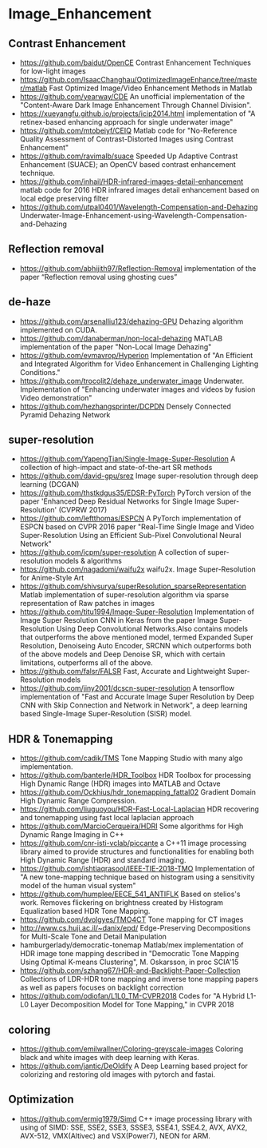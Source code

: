 # Image_Enhancement

## Contrast Enhancement 
- https://github.com/baidut/OpenCE
Contrast Enhancement Techniques for low-light images
- https://github.com/IsaacChanghau/OptimizedImageEnhance/tree/master/matlab
Fast Optimized Image/Video Enhancement Methods in Matlab
- https://github.com/yearway/CDE
An unofficial implementation of the "Content-Aware Dark Image Enhancement Through Channel Division".
- https://xueyangfu.github.io/projects/icip2014.html
implementation of "A retinex-based enhancing approach for single underwater image"
- https://github.com/mtobeiyf/CEIQ
Matlab code for "No-Reference Quality Assessment of Contrast-Distorted Images using Contrast Enhancement"
- https://github.com/ravimalb/suace
Speeded Up Adaptive Contrast Enhancement (SUACE); an OpenCV based contrast enhancement technique. 
- https://github.com/inhail/HDR-infrared-images-detail-enhancement
matlab code for 2016 HDR infrared images detail enhancement based on local edge preserving filter
- https://github.com/utpal0401/Wavelength-Compensation-and-Dehazing
Underwater-Image-Enhancement-using-Wavelength-Compensation-and-Dehazing 

## Reflection removal
- https://github.com/abhijith97/Reflection-Removal
implementation of the paper “Reflection removal using ghosting cues”

## de-haze
- https://github.com/arsenalliu123/dehazing-GPU
Dehazing algorithm implemented on CUDA.
- https://github.com/danaberman/non-local-dehazing
MATLAB implementation of the paper "Non-Local Image Dehazing"
- https://github.com/evmavrop/Hyperion
Implementation of "An Efficient and Integrated Algorithm for Video Enhancement in Challenging Lighting Conditions." 
- https://github.com/trocolit2/dehaze_underwater_image
Underwater. Implementation of "Enhancing underwater images and videos by fusion Video demonstration"
- https://github.com/hezhangsprinter/DCPDN
Densely Connected Pyramid Dehazing Network

## super-resolution
- https://github.com/YapengTian/Single-Image-Super-Resolution
A collection of high-impact and state-of-the-art SR methods
- https://github.com/david-gpu/srez
Image super-resolution through deep learning (DCGAN)
- https://github.com/thstkdgus35/EDSR-PyTorch
PyTorch version of the paper 'Enhanced Deep Residual Networks for Single Image Super-Resolution' (CVPRW 2017)
- https://github.com/leftthomas/ESPCN
A PyTorch implementation of ESPCN based on CVPR 2016 paper "Real-Time Single Image and Video Super-Resolution Using an Efficient Sub-Pixel Convolutional Neural Network"
- https://github.com/icpm/super-resolution
A collection of super-resolution models & algorithms
- https://github.com/nagadomi/waifu2x
waifu2x. Image Super-Resolution for Anime-Style Art
- https://github.com/shivsurya/superResolution_sparseRepresentation
Matlab implementation of super-resolution algorithm via sparse representation of Raw patches in images 
- https://github.com/titu1994/Image-Super-Resolution
Implementation of Image Super Resolution CNN in Keras from the paper Image Super-Resolution Using Deep Convolutional Networks.Also contains models that outperforms the above mentioned model, termed Expanded Super Resolution, Denoiseing Auto Encoder, SRCNN which outperforms both of the above models and Deep Denoise SR, which with certain limitations, outperforms all of the above.
- https://github.com/falsr/FALSR
Fast, Accurate and Lightweight Super-Resolution models 
- https://github.com/jiny2001/dcscn-super-resolution
A tensorflow implementation of "Fast and Accurate Image Super Resolution by Deep CNN with Skip Connection and Network in Network", a deep learning based Single-Image Super-Resolution (SISR) model.

## HDR & Tonemapping
- https://github.com/cadik/TMS
Tone Mapping Studio with many algo implementation.
- https://github.com/banterle/HDR_Toolbox
HDR Toolbox for processing High Dynamic Range (HDR) images into MATLAB and Octave
- https://github.com/Ockhius/hdr_tonemapping_fattal02
Gradient Domain High Dynamic Range Compression.
- https://github.com/liuguoyou/HDR-Fast-Local-Laplacian
HDR recovering and tonemapping using fast local laplacian approach 
- https://github.com/MarcioCerqueira/HDRI
Some algorithms for High Dynamic Range Imaging in C++
- https://github.com/cnr-isti-vclab/piccante
a C++11 image processing library aimed to provide structures and functionalities for enabling both High Dynamic Range (HDR) and standard imaging.
- https://github.com/ishtiaqrasool/IEEE-TIE-2018-TMO
Implementation of "A new tone-mapping technique based on histogram using a sensitivity model of the human visual system"
- https://github.com/humplee/EECE_541_ANTIFLK
Based on stelios's work. Removes flickering on brightness created by Histogram Equalization based HDR Tone Mapping. 
- https://github.com/dvolgyes/TMO4CT
Tone mapping for CT images
- http://www.cs.huji.ac.il/~danix/epd/
Edge-Preserving Decompositions for Multi-Scale Tone and Detail Manipulation
- hamburgerlady/democratic-tonemap
Matlab/mex implementation of HDR image tone mapping described in "Democratic Tone Mapping Using Optimal K-means Clustering", M. Oskarsson, in proc SCIA'15
- https://github.com/szhang67/HDR-and-Backlight-Paper-Collection
Collections of LDR-HDR tone mapping and inverse tone mapping papers as well as papers focuses on backlight correction 
- https://github.com/odiofan/L1L0_TM-CVPR2018
Codes for "A Hybrid L1-L0 Layer Decomposition Model for Tone Mapping," in CVPR 2018

## coloring
- https://github.com/emilwallner/Coloring-greyscale-images
Coloring black and white images with deep learning with Keras.
- https://github.com/jantic/DeOldify
A Deep Learning based project for colorizing and restoring old images with pytorch and fastai.

## Optimization
- https://github.com/ermig1979/Simd
C++ image processing library with using of SIMD: SSE, SSE2, SSE3, SSSE3, SSE4.1, SSE4.2, AVX, AVX2, AVX-512, VMX(Altivec) and VSX(Power7), NEON for ARM. 

